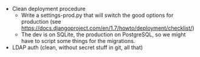 * Clean deployment procedure
    - Write a settings-prod.py that will switch the good options for
    production (see <https://docs.djangoproject.com/en/1.7/howto/deployment/checklist/>)
	- The dev is on SQLite, the production on PostgreSQL, so we might
    have to script some things for the migrations.
* LDAP auth (clean, without secret stuff in git, all that)

